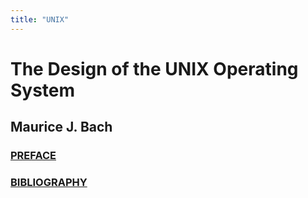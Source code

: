 ```yaml
---
title: "UNIX"
---
```


# The Design of the UNIX Operating System

## Maurice J. Bach

### [PREFACE](preface/)

### [BIBLIOGRAPHY](bibliography/)